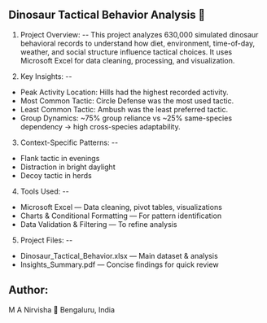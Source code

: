 Dinosaur Tactical Behavior Analysis 🦖
-------
1. Project Overview:
--
This project analyzes 630,000 simulated dinosaur behavioral records to understand how diet, environment, time-of-day, weather, and social structure influence tactical choices.
It uses Microsoft Excel for data cleaning, processing, and visualization.

2. Key Insights:
--
- Peak Activity Location: Hills had the highest recorded activity.
- Most Common Tactic: Circle Defense was the most used tactic.
- Least Common Tactic: Ambush was the least preferred tactic.
- Group Dynamics: ~75% group reliance vs ~25% same-species dependency → high cross-species adaptability.

3. Context-Specific Patterns:
--
- Flank tactic in evenings
- Distraction in bright daylight
- Decoy tactic in herds

4. Tools Used:
--
- Microsoft Excel — Data cleaning, pivot tables, visualizations
- Charts & Conditional Formatting — For pattern identification
- Data Validation & Filtering — To refine analysis

5. Project Files:
--
- Dinosaur_Tactical_Behavior.xlsx — Main dataset & analysis
- Insights_Summary.pdf — Concise findings for quick review

Author:
--
M A Nirvisha
📍 Bengaluru, India
